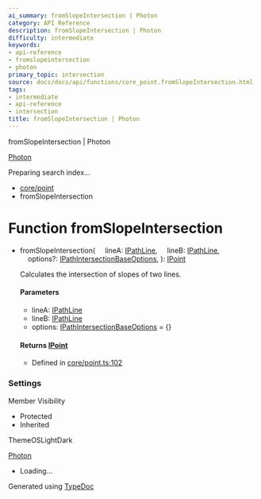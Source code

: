 ```yaml
---
ai_summary: fromSlopeIntersection | Photon
category: API Reference
description: fromSlopeIntersection | Photon
difficulty: intermediate
keywords:
- api-reference
- fromslopeintersection
- photon
primary_topic: intersection
source: docs/docs/api/functions/core_point.fromSlopeIntersection.html
tags:
- intermediate
- api-reference
- intersection
title: fromSlopeIntersection | Photon
---
```

fromSlopeIntersection | Photon

[Photon](../index.md)




Preparing search index...

* [core/point](../modules/core_point.md)
* fromSlopeIntersection

# Function fromSlopeIntersection

* fromSlopeIntersection(
      lineA: [IPathLine](../interfaces/core_schema.IPathLine.md),
      lineB: [IPathLine](../interfaces/core_schema.IPathLine.md),
      options?: [IPathIntersectionBaseOptions](../interfaces/core_maker.IPathIntersectionBaseOptions.md),
  ): [IPoint](../interfaces/core_schema.IPoint.md)

  Calculates the intersection of slopes of two lines.

  #### Parameters

  + lineA: [IPathLine](../interfaces/core_schema.IPathLine.md)
  + lineB: [IPathLine](../interfaces/core_schema.IPathLine.md)
  + options: [IPathIntersectionBaseOptions](../interfaces/core_maker.IPathIntersectionBaseOptions.md) = {}

  #### Returns [IPoint](../interfaces/core_schema.IPoint.md)

  + Defined in [core/point.ts:102](https://github.com/mwhite454/photon/blob/main/packages/photon/src/core/point.ts#L102)

### Settings

Member Visibility

* Protected
* Inherited

ThemeOSLightDark

[Photon](../index.md)

* Loading...

Generated using [TypeDoc](https://typedoc.org/)
